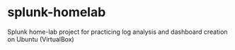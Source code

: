 # splunk-homelab
Splunk home-lab project for practicing log analysis and dashboard creation on Ubuntu (VirtualBox)
